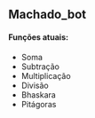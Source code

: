 ## Machado_bot

#### Funções atuais:
- Soma
- Subtração
- Multiplicação
- Divisão
- Bhaskara
- Pitágoras